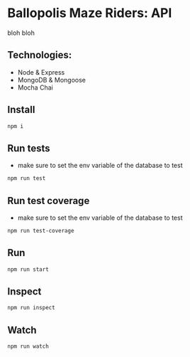 # Ballopolis Maze Riders: API
bloh bloh

## Technologies:

- Node & Express
- MongoDB & Mongoose
- Mocha Chai

## Install
```sh
npm i
```

## Run tests
- make sure to set the env variable of the database to test

```sh
npm run test
```

## Run test coverage
- make sure to set the env variable of the database to test

```sh
npm run test-coverage
```

## Run
```sh
npm run start
```

## Inspect
```sh
npm run inspect
```

## Watch
```sh
npm run watch
```